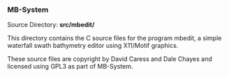### MB-System

Source Directory: **src/mbedit/**

This directory contains the C source files for the program mbedit, a simple waterfall swath bathymetry editor using X11/Motif graphics.

These source files are copyright by David Caress and Dale Chayes and licensed using GPL3 as part of MB-System.

